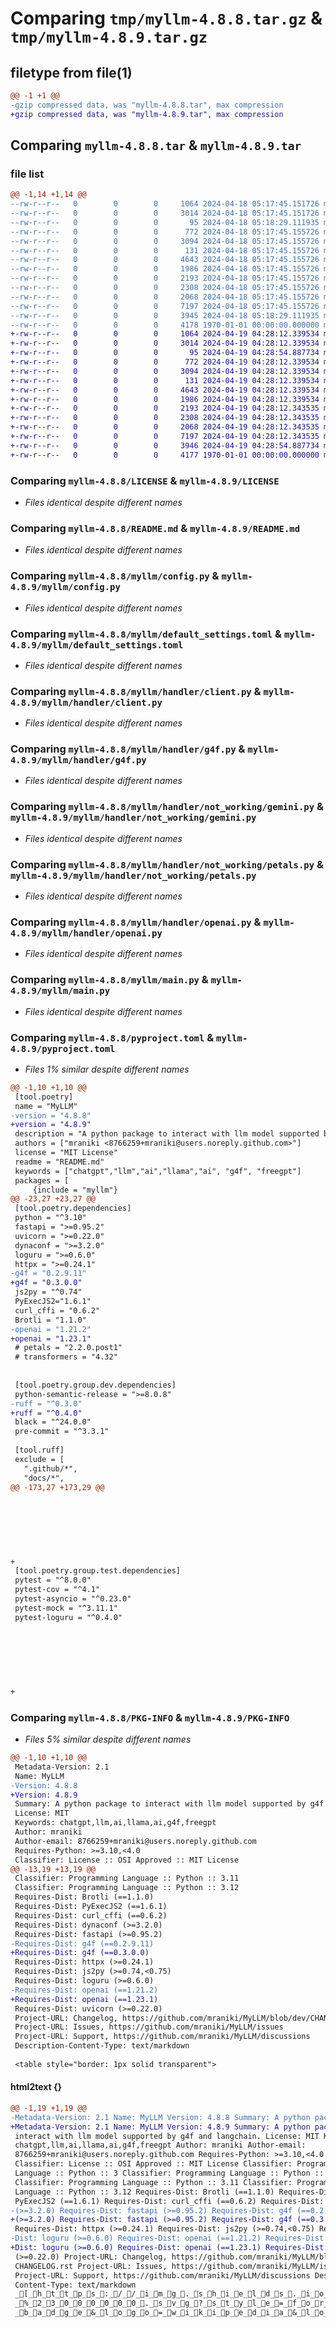 # Comparing `tmp/myllm-4.8.8.tar.gz` & `tmp/myllm-4.8.9.tar.gz`

## filetype from file(1)

```diff
@@ -1 +1 @@
-gzip compressed data, was "myllm-4.8.8.tar", max compression
+gzip compressed data, was "myllm-4.8.9.tar", max compression
```

## Comparing `myllm-4.8.8.tar` & `myllm-4.8.9.tar`

### file list

```diff
@@ -1,14 +1,14 @@
--rw-r--r--   0        0        0     1064 2024-04-18 05:17:45.151726 myllm-4.8.8/LICENSE
--rw-r--r--   0        0        0     3014 2024-04-18 05:17:45.151726 myllm-4.8.8/README.md
--rw-r--r--   0        0        0       95 2024-04-18 05:18:29.111935 myllm-4.8.8/myllm/__init__.py
--rw-r--r--   0        0        0      772 2024-04-18 05:17:45.155726 myllm-4.8.8/myllm/config.py
--rw-r--r--   0        0        0     3094 2024-04-18 05:17:45.155726 myllm-4.8.8/myllm/default_settings.toml
--rw-r--r--   0        0        0      131 2024-04-18 05:17:45.155726 myllm-4.8.8/myllm/handler/__init__.py
--rw-r--r--   0        0        0     4643 2024-04-18 05:17:45.155726 myllm-4.8.8/myllm/handler/client.py
--rw-r--r--   0        0        0     1986 2024-04-18 05:17:45.155726 myllm-4.8.8/myllm/handler/g4f.py
--rw-r--r--   0        0        0     2193 2024-04-18 05:17:45.155726 myllm-4.8.8/myllm/handler/not_working/gemini.py
--rw-r--r--   0        0        0     2308 2024-04-18 05:17:45.155726 myllm-4.8.8/myllm/handler/not_working/petals.py
--rw-r--r--   0        0        0     2068 2024-04-18 05:17:45.155726 myllm-4.8.8/myllm/handler/openai.py
--rw-r--r--   0        0        0     7197 2024-04-18 05:17:45.155726 myllm-4.8.8/myllm/main.py
--rw-r--r--   0        0        0     3945 2024-04-18 05:18:29.111935 myllm-4.8.8/pyproject.toml
--rw-r--r--   0        0        0     4178 1970-01-01 00:00:00.000000 myllm-4.8.8/PKG-INFO
+-rw-r--r--   0        0        0     1064 2024-04-19 04:28:12.339534 myllm-4.8.9/LICENSE
+-rw-r--r--   0        0        0     3014 2024-04-19 04:28:12.339534 myllm-4.8.9/README.md
+-rw-r--r--   0        0        0       95 2024-04-19 04:28:54.887734 myllm-4.8.9/myllm/__init__.py
+-rw-r--r--   0        0        0      772 2024-04-19 04:28:12.339534 myllm-4.8.9/myllm/config.py
+-rw-r--r--   0        0        0     3094 2024-04-19 04:28:12.339534 myllm-4.8.9/myllm/default_settings.toml
+-rw-r--r--   0        0        0      131 2024-04-19 04:28:12.339534 myllm-4.8.9/myllm/handler/__init__.py
+-rw-r--r--   0        0        0     4643 2024-04-19 04:28:12.339534 myllm-4.8.9/myllm/handler/client.py
+-rw-r--r--   0        0        0     1986 2024-04-19 04:28:12.339534 myllm-4.8.9/myllm/handler/g4f.py
+-rw-r--r--   0        0        0     2193 2024-04-19 04:28:12.343535 myllm-4.8.9/myllm/handler/not_working/gemini.py
+-rw-r--r--   0        0        0     2308 2024-04-19 04:28:12.343535 myllm-4.8.9/myllm/handler/not_working/petals.py
+-rw-r--r--   0        0        0     2068 2024-04-19 04:28:12.343535 myllm-4.8.9/myllm/handler/openai.py
+-rw-r--r--   0        0        0     7197 2024-04-19 04:28:12.343535 myllm-4.8.9/myllm/main.py
+-rw-r--r--   0        0        0     3946 2024-04-19 04:28:54.887734 myllm-4.8.9/pyproject.toml
+-rw-r--r--   0        0        0     4177 1970-01-01 00:00:00.000000 myllm-4.8.9/PKG-INFO
```

### Comparing `myllm-4.8.8/LICENSE` & `myllm-4.8.9/LICENSE`

 * *Files identical despite different names*

### Comparing `myllm-4.8.8/README.md` & `myllm-4.8.9/README.md`

 * *Files identical despite different names*

### Comparing `myllm-4.8.8/myllm/config.py` & `myllm-4.8.9/myllm/config.py`

 * *Files identical despite different names*

### Comparing `myllm-4.8.8/myllm/default_settings.toml` & `myllm-4.8.9/myllm/default_settings.toml`

 * *Files identical despite different names*

### Comparing `myllm-4.8.8/myllm/handler/client.py` & `myllm-4.8.9/myllm/handler/client.py`

 * *Files identical despite different names*

### Comparing `myllm-4.8.8/myllm/handler/g4f.py` & `myllm-4.8.9/myllm/handler/g4f.py`

 * *Files identical despite different names*

### Comparing `myllm-4.8.8/myllm/handler/not_working/gemini.py` & `myllm-4.8.9/myllm/handler/not_working/gemini.py`

 * *Files identical despite different names*

### Comparing `myllm-4.8.8/myllm/handler/not_working/petals.py` & `myllm-4.8.9/myllm/handler/not_working/petals.py`

 * *Files identical despite different names*

### Comparing `myllm-4.8.8/myllm/handler/openai.py` & `myllm-4.8.9/myllm/handler/openai.py`

 * *Files identical despite different names*

### Comparing `myllm-4.8.8/myllm/main.py` & `myllm-4.8.9/myllm/main.py`

 * *Files identical despite different names*

### Comparing `myllm-4.8.8/pyproject.toml` & `myllm-4.8.9/pyproject.toml`

 * *Files 1% similar despite different names*

```diff
@@ -1,10 +1,10 @@
 [tool.poetry]
 name = "MyLLM"
-version = "4.8.8"
+version = "4.8.9"
 description = "A python package to interact with llm model supported by g4f and langchain."
 authors = ["mraniki <8766259+mraniki@users.noreply.github.com>"]
 license = "MIT License"
 readme = "README.md"
 keywords = ["chatgpt","llm","ai","llama","ai", "g4f", "freegpt"]
 packages = [
     {include = "myllm"}
@@ -23,27 +23,27 @@
 [tool.poetry.dependencies]
 python = "^3.10"
 fastapi = ">=0.95.2"
 uvicorn = ">=0.22.0"
 dynaconf = ">=3.2.0"
 loguru = ">=0.6.0"
 httpx = ">=0.24.1"
-g4f = "0.2.9.11"
+g4f = "0.3.0.0"
 js2py = "^0.74"
 PyExecJS2="1.6.1"
 curl_cffi = "0.6.2"
 Brotli = "1.1.0"
-openai = "1.21.2"
+openai = "1.23.1"
 # petals = "2.2.0.post1"
 # transformers = "4.32"
 
 
 [tool.poetry.group.dev.dependencies]
 python-semantic-release = ">=8.0.8"
-ruff = "^0.3.0"
+ruff = "^0.4.0"
 black = "^24.0.0"
 pre-commit = "^3.3.1"
 
 [tool.ruff]
 exclude = [
   ".github/*",
   "docs/*",
@@ -173,27 +173,29 @@
 
 
 
 
 
 
 
+
 [tool.poetry.group.test.dependencies]
 pytest = "^8.0.0"
 pytest-cov = "^4.1"
 pytest-asyncio = "^0.23.0"
 pytest-mock = "^3.11.1"
 pytest-loguru = "^0.4.0"
 
 
 
 
 
 
 
+
```

### Comparing `myllm-4.8.8/PKG-INFO` & `myllm-4.8.9/PKG-INFO`

 * *Files 5% similar despite different names*

```diff
@@ -1,10 +1,10 @@
 Metadata-Version: 2.1
 Name: MyLLM
-Version: 4.8.8
+Version: 4.8.9
 Summary: A python package to interact with llm model supported by g4f and langchain.
 License: MIT
 Keywords: chatgpt,llm,ai,llama,ai,g4f,freegpt
 Author: mraniki
 Author-email: 8766259+mraniki@users.noreply.github.com
 Requires-Python: >=3.10,<4.0
 Classifier: License :: OSI Approved :: MIT License
@@ -13,19 +13,19 @@
 Classifier: Programming Language :: Python :: 3.11
 Classifier: Programming Language :: Python :: 3.12
 Requires-Dist: Brotli (==1.1.0)
 Requires-Dist: PyExecJS2 (==1.6.1)
 Requires-Dist: curl_cffi (==0.6.2)
 Requires-Dist: dynaconf (>=3.2.0)
 Requires-Dist: fastapi (>=0.95.2)
-Requires-Dist: g4f (==0.2.9.11)
+Requires-Dist: g4f (==0.3.0.0)
 Requires-Dist: httpx (>=0.24.1)
 Requires-Dist: js2py (>=0.74,<0.75)
 Requires-Dist: loguru (>=0.6.0)
-Requires-Dist: openai (==1.21.2)
+Requires-Dist: openai (==1.23.1)
 Requires-Dist: uvicorn (>=0.22.0)
 Project-URL: Changelog, https://github.com/mraniki/MyLLM/blob/dev/CHANGELOG.rst
 Project-URL: Issues, https://github.com/mraniki/MyLLM/issues
 Project-URL: Support, https://github.com/mraniki/MyLLM/discussions
 Description-Content-Type: text/markdown
 
 <table style="border: 1px solid transparent">
```

#### html2text {}

```diff
@@ -1,19 +1,19 @@
-Metadata-Version: 2.1 Name: MyLLM Version: 4.8.8 Summary: A python package to
+Metadata-Version: 2.1 Name: MyLLM Version: 4.8.9 Summary: A python package to
 interact with llm model supported by g4f and langchain. License: MIT Keywords:
 chatgpt,llm,ai,llama,ai,g4f,freegpt Author: mraniki Author-email:
 8766259+mraniki@users.noreply.github.com Requires-Python: >=3.10,<4.0
 Classifier: License :: OSI Approved :: MIT License Classifier: Programming
 Language :: Python :: 3 Classifier: Programming Language :: Python :: 3.10
 Classifier: Programming Language :: Python :: 3.11 Classifier: Programming
 Language :: Python :: 3.12 Requires-Dist: Brotli (==1.1.0) Requires-Dist:
 PyExecJS2 (==1.6.1) Requires-Dist: curl_cffi (==0.6.2) Requires-Dist: dynaconf
-(>=3.2.0) Requires-Dist: fastapi (>=0.95.2) Requires-Dist: g4f (==0.2.9.11)
+(>=3.2.0) Requires-Dist: fastapi (>=0.95.2) Requires-Dist: g4f (==0.3.0.0)
 Requires-Dist: httpx (>=0.24.1) Requires-Dist: js2py (>=0.74,<0.75) Requires-
-Dist: loguru (>=0.6.0) Requires-Dist: openai (==1.21.2) Requires-Dist: uvicorn
+Dist: loguru (>=0.6.0) Requires-Dist: openai (==1.23.1) Requires-Dist: uvicorn
 (>=0.22.0) Project-URL: Changelog, https://github.com/mraniki/MyLLM/blob/dev/
 CHANGELOG.rst Project-URL: Issues, https://github.com/mraniki/MyLLM/issues
 Project-URL: Support, https://github.com/mraniki/MyLLM/discussions Description-
 Content-Type: text/markdown
 _[_h_t_t_p_s_:_/_/_i_m_g_._s_h_i_e_l_d_s_._i_o_/_b_a_d_g_e_/_W_i_k_i_-
 _%_2_3_0_0_0_0_0_0_._s_v_g_?_s_t_y_l_e_=_f_o_r_-_t_h_e_-
 _b_a_d_g_e_&_l_o_g_o_=_w_i_k_i_p_e_d_i_a_&_l_o_g_o_C_o_l_o_r_=_w_h_i_t_e_]_[_h_t_t_p_s_:_/_/
```

